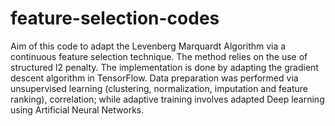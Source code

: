 # feature-selection-codes

Aim of this code to adapt the Levenberg Marquardt Algorithm via a continuous feature selection technique. 
The method relies on the use of structured l2 penalty. The implementation is done by adapting the gradient 
descent algorithm in TensorFlow. Data preparation was performed via unsupervised learning (clustering, normalization, imputation and feature ranking), correlation; 
while adaptive training involves adapted Deep learning using Artificial Neural Networks.

